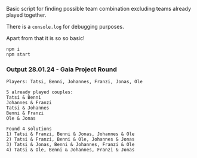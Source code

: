 Basic script for finding possible team combination excluding teams already played together.

There is a `console.log` for debugging purposes. 

Apart from that it is so so basic!

```
npm i
npm start
```

### Output 28.01.24 - Gaia Project Round
```
Players: Tatsi, Benni, Johannes, Franzi, Jonas, Ole 

5 already played couples:
Tatsi & Benni
Johannes & Franzi
Tatsi & Johannes
Benni & Franzi
Ole & Jonas

Found 4 solutions
1) Tatsi & Franzi, Benni & Jonas, Johannes & Ole
2) Tatsi & Franzi, Benni & Ole, Johannes & Jonas
3) Tatsi & Jonas, Benni & Johannes, Franzi & Ole
4) Tatsi & Ole, Benni & Johannes, Franzi & Jonas
```